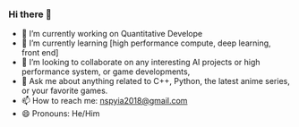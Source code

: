 ### Hi there 👋

- 🔭 I’m currently working on Quantitative Develope
- 🌱 I’m currently learning [high performance compute, deep learning, front end]
- 👯 I’m looking to collaborate on any interesting AI projects or high performance system, or game developments, 
- 💬 Ask me about anything related to C++, Python, the latest anime series, or your favorite games.
- 📫 How to reach me: nspyia2018@gmail.com
- 😄 Pronouns: He/Him

